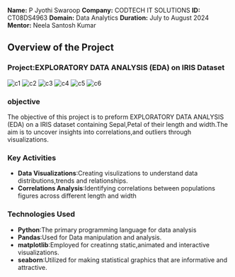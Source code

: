 **Name:** P Jyothi Swaroop
**Company:** CODTECH IT SOLUTIONS
**ID:** CT08DS4963
**Domain:** Data Analytics
**Duration:** July to August 2024
**Mentor:** Neela Santosh Kumar


## Overview of the Project


### Project:EXPLORATORY DATA ANALYSIS (EDA) on IRIS Dataset
![c1](https://github.com/user-attachments/assets/fc8966d2-b7d6-424a-bff5-13c9c06cd186)
![c2](https://github.com/user-attachments/assets/0ba42124-e486-4b5c-9409-f18fae3d37c6)
![c3](https://github.com/user-attachments/assets/56c6c24b-f010-4f34-bff4-d0e39eefe4c6)
![c4](https://github.com/user-attachments/assets/fd6ba22b-1e99-40ef-86b1-4f02d5283d39)
![c5](https://github.com/user-attachments/assets/7fc5c2f0-6e0b-4b7d-a262-dce437b9d490)
![c6](https://github.com/user-attachments/assets/77c26c6c-84f4-4c05-a7cd-c932a308b47f)


### objective
The objective of this project is to preform EXPLORATORY DATA ANALYSIS (EDA) on a IRIS dataset containing Sepal,Petal of their length and width.The aim is to uncover insights into correlations,and outliers through visualizations.

### Key Activities
- **Data Visualizations**:Creating visulizations to understand data distributions,trends and relationships.
- **Correlations Analysis**:Identifying correlations between populations figures across different length and width

### Technologies Used
- **Python**:The primary programming language for data analysis
- **Pandas**:Used for Data manipulation and analysis.
- **matplotlib**:Employed for creatinng static,animated and interactive visualizations.
- **seaborn**:Utilized for making statistical graphics that are informative and attractive.

